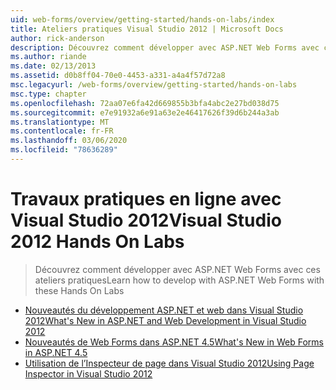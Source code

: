 ```yaml
---
uid: web-forms/overview/getting-started/hands-on-labs/index
title: Ateliers pratiques Visual Studio 2012 | Microsoft Docs
author: rick-anderson
description: Découvrez comment développer avec ASP.NET Web Forms avec ces ateliers pratiques
ms.author: riande
ms.date: 02/13/2013
ms.assetid: d0b8ff04-70e0-4453-a331-a4a4f57d72a8
msc.legacyurl: /web-forms/overview/getting-started/hands-on-labs
msc.type: chapter
ms.openlocfilehash: 72aa07e6fa42d669855b3bfa4abc2e27bd038d75
ms.sourcegitcommit: e7e91932a6e91a63e2e46417626f39d6b244a3ab
ms.translationtype: MT
ms.contentlocale: fr-FR
ms.lasthandoff: 03/06/2020
ms.locfileid: "78636289"
---
```

# <a name="visual-studio-2012-hands-on-labs"></a><span data-ttu-id="d1944-103">Travaux pratiques en ligne avec Visual Studio 2012</span><span class="sxs-lookup"><span data-stu-id="d1944-103">Visual Studio 2012 Hands On Labs</span></span>

> <span data-ttu-id="d1944-104">Découvrez comment développer avec ASP.NET Web Forms avec ces ateliers pratiques</span><span class="sxs-lookup"><span data-stu-id="d1944-104">Learn how to develop with ASP.NET Web Forms with these Hands On Labs</span></span>

- [<span data-ttu-id="d1944-105">Nouveautés du développement ASP.NET et web dans Visual Studio 2012</span><span class="sxs-lookup"><span data-stu-id="d1944-105">What's New in ASP.NET and Web Development in Visual Studio 2012</span></span>](whats-new-in-aspnet-and-web-development-in-visual-studio-2012.md)
- [<span data-ttu-id="d1944-106">Nouveautés de Web Forms dans ASP.NET 4.5</span><span class="sxs-lookup"><span data-stu-id="d1944-106">What's New in Web Forms in ASP.NET 4.5</span></span>](whats-new-in-web-forms-in-aspnet-45.md)
- [<span data-ttu-id="d1944-107">Utilisation de l’Inspecteur de page dans Visual Studio 2012</span><span class="sxs-lookup"><span data-stu-id="d1944-107">Using Page Inspector in Visual Studio 2012</span></span>](using-page-inspector-in-visual-studio-2012.md)
